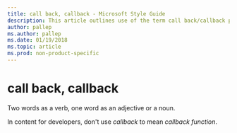 ```yaml
---
title: call back, callback - Microsoft Style Guide
description: This article outlines use of the term call back/callback per Microsoft style guidelines.
author: pallep
ms.author: pallep
ms.date: 01/19/2018
ms.topic: article
ms.prod: non-product-specific
---
```


# call back, callback

Two words as a verb, one word as an adjective or a noun.

In content for developers, don't use *callback* to mean *callback function*.
